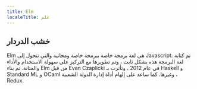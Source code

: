 ```yaml
---
title: Elm
localeTitle: علم
---
```

## خشب الدردار

Elm هي لغة برمجة خاصة ببرمجة خاصة ومجانية والتي تتحول إلى Javascript. تم كتابة لغة البرمجة هذه بشكل ثابت ، وتم تطويرها مع التركيز على سهولة الاستخدام والأداء والمتانة. تم بناء Elm من قبل Evan Czaplicki في عام 2012 ، وتأثرت بـ Haskell و Standard ML و OCaml وغيرها. كما ساعد على إلهام أداة إدارة الدولة الشعبية ، Redux.